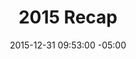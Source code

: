 ---
title: 2015 Recap
date: 2015-12-31 09:53:00 -05:00
color: 7c6fff
blocks:
- body: |-
    Waiting until the last possible moment to write these review posts seems to have become a tradition for me. This year, I decided to follow up on [last year’s goals](/writings/in-2015) *and* list a few new ones for 2016.
- header: Ship Cushion
  body: |-
    On July 14 of 2015, I finally shipped [Cushion](http://cushionapp.com), the freelancing app that has absolutely consumed my life for the past two years. The day [went off without a hitch](http://cushionapp.com/journal/launch/) and I watched as a wave of new users signed up to try it out. Ever since, I’ve been trying my hardest to grow it into a sustainable app that I could turn into a full-time career. So far, I’m about halfway there, and I’m ecstatic about Cushion’s future—especially this upcoming year. I plan to hire a few freelancers to help get Cushion to the next level, which is both exciting and terrifying.
- header: Use spreadsheets
  body: |-
    I didn’t take advantage of spreadsheets as much as I had hoped this past year, but I *did* use spreadsheets to manage [Cushion’s expenses page](http://cushionapp.com/expenses) as well as track my business expenses. After suffering through accounting software since I started freelancing, I pulled the plug and replaced it with spreadsheets. With a small amount of extra work, I have everything in a flexible format that doesn’t cost a dime. (I would gladly pay for a human-friendly service that focuses on ease and exportability.)
- header: Continue existing routines
  body: |-
    Instead of continuing my gym routine, I actually cancelled my membership and I haven’t been back since. I would’ve continued going if it weren’t for the gym’s outrageous (though not surprising) fees for pausing a membership. I did sign up for an indoor basketball league that starts in January, so hopefully that will get me back into a healthy routine.
- header: One week between client gigs
  body: |-
    I’m happy to share that I’ve gone a step further than one week between client gigs. Because of my focus on Cushion, I’ve been fortunate enough to take between 1-3 months off between clients this past year. Early in the year, I worked with Project Florida on the Sum website (RIP). Over the summer, I reuinted with [Oak Studios](http://oak.is) to help with [Siteleaf 2.0](http://v2.siteleaf.com). And in November, I collaborated with [Casper](http://casper.com) on their fancy new homepage. I don’t think I’ll be as lucky in 2016, but maybe I can get Cushion to a point where I don’t need clients—who knows with freelancing.
- header: Book a few speaking gigs
  body: |-
    I didn’t speak at a conference in 2015, but I *did* book a speaking gig at [Create Upstate](http://createupstate.com) in May. I can’t wait to share what I’ve learned from bootstrapping Cushion and balancing freelance work while running an app. I hope to book a few more talks throughout the year, so if you know a conference that would be a good fit, [let me know](mailto:jonnie@destroytoday.com)!
- header: Take more photos
  body: |-
    I beat myself up over not taking as many photos as I once did—especially after digging through old hard drives and finding that even the “bad” photos are incredibly valuable to me years later. Going forward, I *need* to capture my life on a daily basis. Even if I never post the photos anywhere, I will make it a necessity to record at least one “experience” each day. I know I’ll regret it if I don’t.
- header: Read more books
  body: |-
    Again, I didn’t read as many books as I anticipated I would, but I *did* finish [The Martian](http://amzn.to/1RcVSrb) in 9 hours—a personal record! (6 of those hours were on a flight and I simply couldn’t put the book down after that.) For 2016, I think I’ll have more success by establishing a reading schedule. Instead of picking a book and reading it whenever I remember to, I need to designate time throughout the week to slow down and bury my head in a good book. I’m starting [Ready Player One](http://amzn.to/1RcVWqX) right now, so if anyone has a suggestion for the next few, I’d love to hear.
- header: Play more video games
  body: |-
    In 2015, I played *plenty* of video games. It’s easy when your wife plays more than you. After breezing through the PS4-remastered Grand Theft Auto V, Arkham Knight, and quitting The Last of Us out of pure fear, I’m now deep into Assassin’s Creed Syndicate and Star Wars Battlefront. I don’t know what to tackle once I’m done with those two, but I love free roaming games.
- header: Ride my bike
  body: |-
    It pains me to say that I only rode my bike a few times in 2015. I still have it, so there’s always hope for 2016, but now that my studio is a short, relaxing walk away from our apartment, I can’t imagine I’ll start anytime soon. I should really plan day trips to areas of Brooklyn I’ve never been and ride there. I know of dozens of coffee shops I still need to visit, so maybe that should be my driving force.
- header: Take a trip outside of Brooklyn every 3 months
  body: |-
    I‘m proud to say that we traveled a fair amount this past year. We weren’t one of those couples who is constantly instagramming exotic locations around the world, but we at least got out of the city every three months—traveling to [Upstate New York](https://www.instagram.com/p/zAw0pACMQg/), [San Francisco](https://www.instagram.com/p/zTusdCiMbd), [Atlanta](https://www.instagram.com/p/1YGunbiMQX), [Portland](https://www.instagram.com/p/7qLvw9iMf8), and [West Virginia](https://www.instagram.com/p/-AA7UyCMTM). After reaching that goal, I realized that traveling every three months isn’t enough. For 2016, the new goal is to take four big trips with a few shorter trips in between. So far, we already have Joshua Tree and Palm Springs booked for February along with a week in Austin for July. And, I can guarantee that we’ll return to Portland again in the fall.
- header: In 2016
  body: |-
    Looking ahead, I plan to focus on quality of life. This doesn’t only mean experiencing more, but also taking care of myself. I need to slow down, work less, and reduce unnecessary stresses in my life.
- header: Embrace the freelance schedule
  body: |-
    Jen and I practically live at the studio with how much we work, so I want to battle that with a more flexible schedule. Instead of racing to the studio in the morning and zombie-walking home at night, I’d like to start a couple days a week without an agenda. Since we also tend to work the weekend, I want to start treating Wednesday like a mid-week weekend. Hopefully, that will break the week up better and help prevent those stretches when we forget to take time off. We really need to take advantage of the most appealing aspect of freelance—not having a schedule.
- header: Contribute to open source
  body: |-
    I know this entails more work, which is against my theme for 2016, but I feel the need to give back to the coding community. I try to write about my process and experiences as much as I can, but I haven’t really shared much code over the years. After years of coding in private, I miss having code out in the public for the world to reference and utilize. I’d be happy with even contributing the occasional one-line pull request.
- header: Spend time in the kitchen
  body: |-
    For those who don’t live in a tiny apartment or rely on Seamless for dinner, you might have a difficult time grasping the fact that we don’t use our kitchen. Now that we have a [new floor](https://www.instagram.com/p/-XHT2niMQN) and more space, I really want to spend more time in our “closet with a stove”. I’m not much of a cook, but I know I can follow a recipe. Even if this only results in cooking dinner once a week, I’d feel accomplished.
- header: Establish a better backup system
  body: |-
    For how cautious I am in real life, most people would be shocked to know that I don’t backup much of my data. All of my code is on Github and all of my other work is on Dropbox, but everything else is on a few hard drives that aren’t backed up anywhere. The plan for 2016 is to have a local RAID 0 hard drive system for working files in combination with [Backblaze](https://www.backblaze.com/) backing up everything to the cloud. I know Murphy's Law can come into full effect at any moment with drive failures, so I need to make this priority one.
- header: Write 2016’s recap before New Year’s Eve
  body: |-
    Lastly, I want to write next year’s post with plenty of time to spare before the New Year. Here’s to 2016!
---
